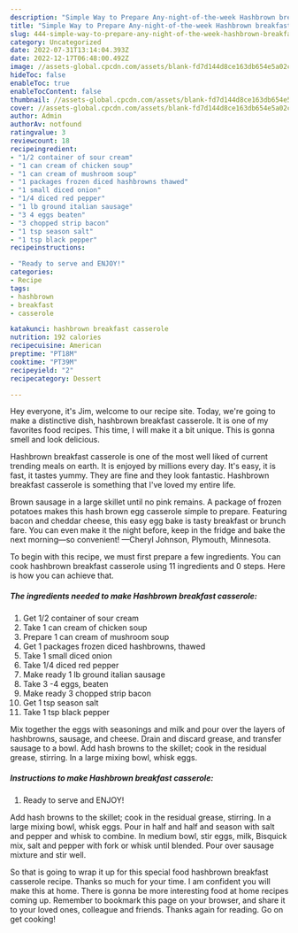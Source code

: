 ```yaml
---
description: "Simple Way to Prepare Any-night-of-the-week Hashbrown breakfast casserole"
title: "Simple Way to Prepare Any-night-of-the-week Hashbrown breakfast casserole"
slug: 444-simple-way-to-prepare-any-night-of-the-week-hashbrown-breakfast-casserole
category: Uncategorized
date: 2022-07-31T13:14:04.393Z
date: 2022-12-17T06:48:00.492Z
image: //assets-global.cpcdn.com/assets/blank-fd7d144d8ce163db654e5a02c40b08a2775adb7897d16e4062681dc7e1b2800f.png
hideToc: false
enableToc: true
enableTocContent: false
thumbnail: //assets-global.cpcdn.com/assets/blank-fd7d144d8ce163db654e5a02c40b08a2775adb7897d16e4062681dc7e1b2800f.png
cover: //assets-global.cpcdn.com/assets/blank-fd7d144d8ce163db654e5a02c40b08a2775adb7897d16e4062681dc7e1b2800f.png
author: Admin
authorAv: notfound
ratingvalue: 3
reviewcount: 18
recipeingredient:
- "1/2 container of sour cream"
- "1 can cream of chicken soup"
- "1 can cream of mushroom soup"
- "1 packages frozen diced hashbrowns thawed"
- "1 small diced onion"
- "1/4 diced red pepper"
- "1 lb ground italian sausage"
- "3 4 eggs beaten"
- "3 chopped strip bacon"
- "1 tsp season salt"
- "1 tsp black pepper"
recipeinstructions:

- "Ready to serve and ENJOY!"
categories:
- Recipe
tags:
- hashbrown
- breakfast
- casserole

katakunci: hashbrown breakfast casserole 
nutrition: 192 calories
recipecuisine: American
preptime: "PT18M"
cooktime: "PT39M"
recipeyield: "2"
recipecategory: Dessert

---
```



Hey everyone, it's Jim, welcome to our recipe site. Today, we're going to make a distinctive dish, hashbrown breakfast casserole. It is one of my favorites food recipes. This time, I will make it a bit unique. This is gonna smell and look delicious.

Hashbrown breakfast casserole is one of the most well liked of current trending meals on earth. It is enjoyed by millions every day. It's easy, it is fast, it tastes yummy. They are fine and they look fantastic. Hashbrown breakfast casserole is something that I've loved my entire life.

Brown sausage in a large skillet until no pink remains. A package of frozen potatoes makes this hash brown egg casserole simple to prepare. Featuring bacon and cheddar cheese, this easy egg bake is tasty breakfast or brunch fare. You can even make it the night before, keep in the fridge and bake the next morning—so convenient! —Cheryl Johnson, Plymouth, Minnesota.


To begin with this recipe, we must first prepare a few ingredients. You can cook hashbrown breakfast casserole using 11 ingredients and 0 steps. Here is how you can achieve that.

<!--inarticleads1-->

##### The ingredients needed to make Hashbrown breakfast casserole:

1. Get 1/2 container of sour cream
1. Take 1 can cream of chicken soup
1. Prepare 1 can cream of mushroom soup
1. Get 1 packages frozen diced hashbrowns, thawed
1. Take 1 small diced onion
1. Take 1/4 diced red pepper
1. Make ready 1 lb ground italian sausage
1. Take 3 -4 eggs, beaten
1. Make ready 3 chopped strip bacon
1. Get 1 tsp season salt
1. Take 1 tsp black pepper


Mix together the eggs with seasonings and milk and pour over the layers of hashbrowns, sausage, and cheese. Drain and discard grease, and transfer sausage to a bowl. Add hash browns to the skillet; cook in the residual grease, stirring. In a large mixing bowl, whisk eggs. 

<!--inarticleads2-->

##### Instructions to make Hashbrown breakfast casserole:


1. Ready to serve and ENJOY!

Add hash browns to the skillet; cook in the residual grease, stirring. In a large mixing bowl, whisk eggs. Pour in half and half and season with salt and pepper and whisk to combine. In medium bowl, stir eggs, milk, Bisquick mix, salt and pepper with fork or whisk until blended. Pour over sausage mixture and stir well. 

So that is going to wrap it up for this special food hashbrown breakfast casserole recipe. Thanks so much for your time. I am confident you will make this at home. There is gonna be more interesting food at home recipes coming up. Remember to bookmark this page on your browser, and share it to your loved ones, colleague and friends. Thanks again for reading. Go on get cooking!
